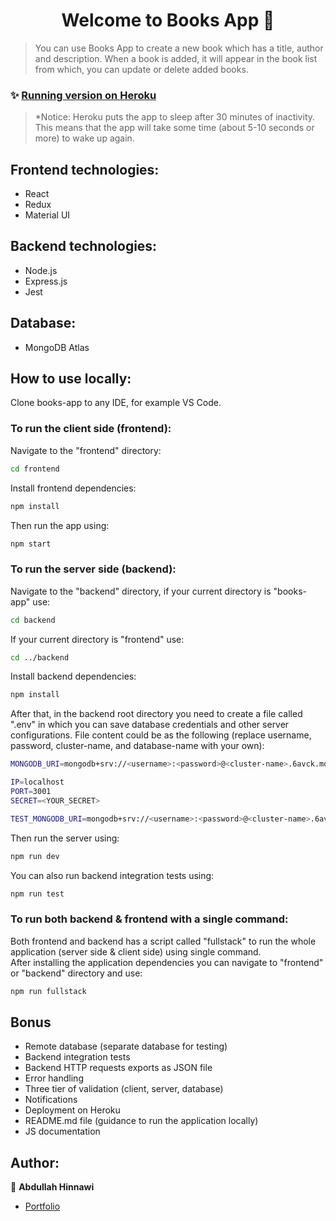 <h1 align="center">Welcome to Books App 👋</h1>

> You can use Books App to create a new book which has a title, author and description. When a book
> is added, it will appear in the book list from which, you can update or delete added books.

### ✨ [Running version on Heroku](https://books-app-heroku.herokuapp.com/)
> *Notice: Heroku puts the app to sleep after 30 minutes of inactivity. This means 
that the app will take some time (about 5-10 seconds or more) to wake up again.

## Frontend technologies:

- React
- Redux
- Material UI

## Backend technologies:

- Node.js
- Express.js
- Jest

## Database:

- MongoDB Atlas

## How to use locally:

Clone books-app to any IDE, for example VS Code.

### To run the client side (frontend):

Navigate to the "frontend" directory:

```sh
cd frontend
```

Install frontend dependencies:

```sh
npm install
```

Then run the app using:

```sh
npm start
```

### To run the server side (backend):

Navigate to the "backend" directory, if your current directory is "books-app" use:

```sh
cd backend
```

If your current directory is "frontend" use:

```sh
cd ../backend
```

Install backend dependencies:

```sh
npm install
```

After that, in the backend root directory you need to create a file called ".env" in which you
can save database credentials and other server configurations. File content could be as
the following (replace username, password, cluster-name, and database-name with your own):

```sh
MONGODB_URI=mongodb+srv://<username>:<password>@<cluster-name>.6avck.mongodb.net/<database-name>?retryWrites=true&w=majority

IP=localhost
PORT=3001
SECRET=<YOUR_SECRET>

TEST_MONGODB_URI=mongodb+srv://<username>:<password>@<cluster-name>.6avck.mongodb.net/<database-name>?retryWrites=true&w=majority
```

Then run the server using:

```sh
npm run dev
```

You can also run backend integration tests using:

```sh
npm run test
```

### To run both backend & frontend with a single command:

Both frontend and backend has a script called "fullstack" to run the whole
application (server side & client side) using single command. </br>
After installing the application dependencies you can navigate
to "frontend" or "backend" directory and use:

```sh
npm run fullstack
```

## Bonus

- Remote database (separate database for testing)
- Backend integration tests
- Backend HTTP requests exports as JSON file
- Error handling
- Three tier of validation (client, server, database)
- Notifications
- Deployment on Heroku
- README.md file (guidance to run the application locally)
- JS documentation

## Author:

👤 **Abdullah Hinnawi**

- [Portfolio](https://abdullahhinnawi.com/)
